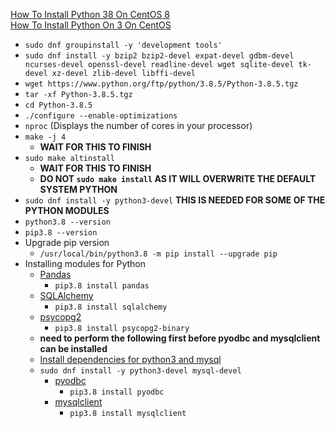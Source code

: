 [How To Install Python 38 On CentOS 8](https://linuxize.com/post/how-to-install-python-3-8-on-centos-8/)<br />
[How To Install Python On 3 On CentOS](https://computingforgeeks.com/how-to-install-python-on-3-on-centos/)
* `sudo dnf groupinstall -y 'development tools'`
* `sudo dnf install -y bzip2 bzip2-devel expat-devel gdbm-devel ncurses-devel openssl-devel readline-devel wget sqlite-devel tk-devel xz-devel zlib-devel libffi-devel`
* `wget https://www.python.org/ftp/python/3.8.5/Python-3.8.5.tgz`
* `tar -xf Python-3.8.5.tgz`
* `cd Python-3.8.5`
* `./configure --enable-optimizations`
* `nproc` (Displays the number of cores in your processor)
* `make -j 4`
  * **WAIT FOR THIS TO FINISH**
* `sudo make altinstall`
  * **WAIT FOR THIS TO FINISH**
  * **DO NOT `sudo make install` AS IT WILL OVERWRITE THE DEFAULT SYSTEM PYTHON**
* `sudo dnf install -y python3-devel` **THIS IS NEEDED FOR SOME OF THE PYTHON MODULES**
* `python3.8 --version`
* `pip3.8 --version`
* Upgrade pip version
  * `/usr/local/bin/python3.8 -m pip install --upgrade pip`
* Installing modules for Python
  * [Pandas](https://pypi.org/project/pandas/)
    * `pip3.8 install pandas`
  * [SQLAlchemy](https://pypi.org/project/SQLAlchemy/)
    * `pip3.8 install sqlalchemy`
  * [psycopg2](https://pypi.org/project/psycopg2/)
    * `pip3.8 install psycopg2-binary`
  * **need to perform the following first before pyodbc and mysqlclient can be installed**
  * [Install dependencies for python3 and mysql](https://stackoverflow.com/questions/21530577/fatal-error-python-h-no-such-file-or-directory)
  * `sudo dnf install -y python3-devel mysql-devel`
    * [pyodbc](https://pypi.org/project/pyodbc/)
      * `pip3.8 install pyodbc`
    * [mysqlclient](https://pypi.org/project/mysqlclient/)
      * `pip3.8 install mysqlclient`

